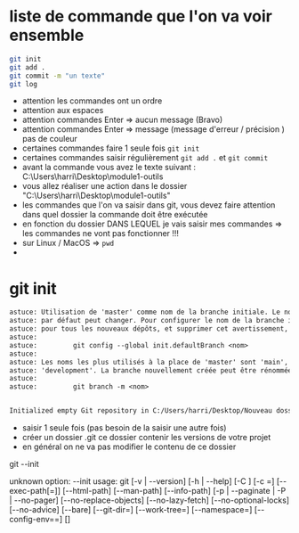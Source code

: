 # liste de commande que l'on va voir ensemble 


```sh
git init
git add .
git commit -m "un texte"
git log
```

- attention les commandes ont un ordre 
- attention aux espaces 
- attention commandes Enter => aucun message (Bravo)
- attention commandes Enter => message (message d'erreur / précision ) pas de couleur 
- certaines commandes faire 1 seule fois `git init`
- certaines commandes saisir régulièrement `git add .` et `git commit`
- avant la commande vous avez le texte suivant : C:\Users\harri\Desktop\module1-outils
- vous allez réaliser une action dans le dossier "C:\Users\harri\Desktop\module1-outils"
- les commandes que l'on va saisir dans git, vous devez faire attention dans quel dossier la commande doit être exécutée 
- en fonction du dossier DANS LEQUEL je vais saisir mes commandes => les commandes ne vont pas fonctionner !!! 
- sur Linux / MacOS => `pwd`
- 


 
# git init

```txt
astuce: Utilisation de 'master' comme nom de la branche initiale. Le nom de la branche
astuce: par défaut peut changer. Pour configurer le nom de la branche initiale
astuce: pour tous les nouveaux dépôts, et supprimer cet avertissement, lancez :
astuce: 
astuce:         git config --global init.defaultBranch <nom>
astuce: 
astuce: Les noms les plus utilisés à la place de 'master' sont 'main', 'trunk' et
astuce: 'development'. La branche nouvellement créée peut être rénommée avec :
astuce: 
astuce:         git branch -m <nom>


Initialized empty Git repository in C:/Users/harri/Desktop/Nouveau dossier/.git/
```

- saisir 1 seule fois (pas besoin de la saisir une autre fois)
- créer un dossier .git ce dossier contenir les versions de votre projet 
- en général on ne va pas modifier le contenu de ce dossier 



git --init

unknown option: --init
usage: git [-v | --version] [-h | --help] [-C <path>] [-c <name>=<value>]
           [--exec-path[=<path>]] [--html-path] [--man-path] [--info-path]
           [-p | --paginate | -P | --no-pager] [--no-replace-objects] [--no-lazy-fetch]
           [--no-optional-locks] [--no-advice] [--bare] [--git-dir=<path>]
           [--work-tree=<path>] [--namespace=<name>] [--config-env=<name>=<envvar>]
           <command> [<args>]